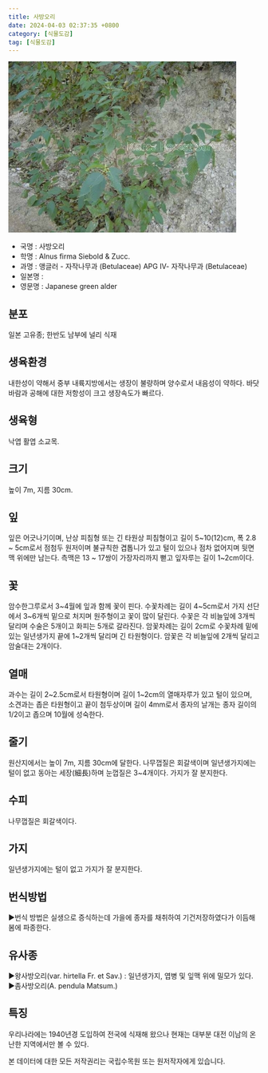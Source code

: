 ```yaml
---
title: 사방오리
date: 2024-04-03 02:37:35 +0800
category: [식물도감]
tag: [식물도감]
---
```




![사방오리](/assets/img/fileUpload/plants/basic/Betulaceae/Alnus/22415/1_th2.JPG)
- 국명 : 사방오리
- 학명 : Alnus firma Siebold & Zucc.
- 과명 : 앵글러 - 자작나무과 (Betulaceae) APG Ⅳ- 자작나무과 (Betulaceae)
- 일본명 : 
- 영문명 : Japanese green alder


## 분포
일본 고유종; 한반도 남부에 널리 식재
## 생육환경
내한성이 약해서 중부 내륙지방에서는 생장이 불량하며 양수로서 내음성이 약하다. 바닷바람과 공해에 대한 저항성이 크고 생장속도가 빠르다.
## 생육형
낙엽 활엽 소교목.
## 크기
높이 7m, 지름 30cm. 
## 잎
잎은 어긋나기이며,  난상 피침형 또는 긴 타원상 피침형이고 길이  5~10(12)cm, 폭 2.8 ~ 5cm로서 점첨두 원저이며 불규칙한 겹톱니가 있고 털이 있으나 점차 없어지며 뒷면 맥 위에만 남는다. 측맥은 13 ~ 17쌍이 가장자리까지 뻗고 잎자루는 길이 1~2cm이다.
## 꽃
암수한그루로서 3~4월에 잎과 함께 꽃이 핀다. 수꽃차례는 길이 4~5cm로서 가지 선단에서 3~6개씩 밑으로 처지며 원주형이고 꽃이 많이 달린다. 수꽃은 각 비늘잎에 3개씩 달리며 수술은 5개이고 화피는 5개로 갈라진다. 암꽃차례는 길이 2cm로 수꽃차례 밑에 있는 일년생가지 끝에 1~2개씩 달리며 긴 타원형이다. 암꽃은 각 비늘잎에 2개씩 달리고 암술대는 2개이다.  
## 열매
과수는 길이 2~2.5cm로서 타원형이며 길이 1~2cm의 열매자루가 있고 털이 있으며, 소견과는 좁은 타원형이고 끝이 첨두상이며 길이 4mm로서 종자의 날개는 종자 길이의 1/2이고 좁으며 10월에 성숙한다.
## 줄기
원산지에서는 높이 7m, 지름 30cm에 달한다. 나무껍질은 회갈색이며 일년생가지에는 털이 없고 동아는 세장(細長)하며 눈껍질은 3~4개이다. 가지가 잘 분지한다.
## 수피
나무껍질은 회갈색이다. 
## 가지
일년생가지에는 털이 없고 가지가 잘 분지한다.
## 번식방법
▶번식 방법은 실생으로 증식하는데 가을에 종자를 채취하여 기건저장하였다가 이듬해 봄에 파종한다.
## 유사종
▶왕사방오리(var. hirtella Fr. et Sav.) : 일년생가지, 엽병 및 잎맥 위에 밀모가 있다. 
▶좀사방오리(A. pendula Matsum.)
## 특징
우리나라에는 1940년경 도입하여 전국에 식재해 왔으나 현재는 대부분 대전 이남의 온난한 지역에서만 볼 수 있다.






본 데이터에 대한 모든 저작권리는 국립수목원 또는 원저작자에게 있습니다.
